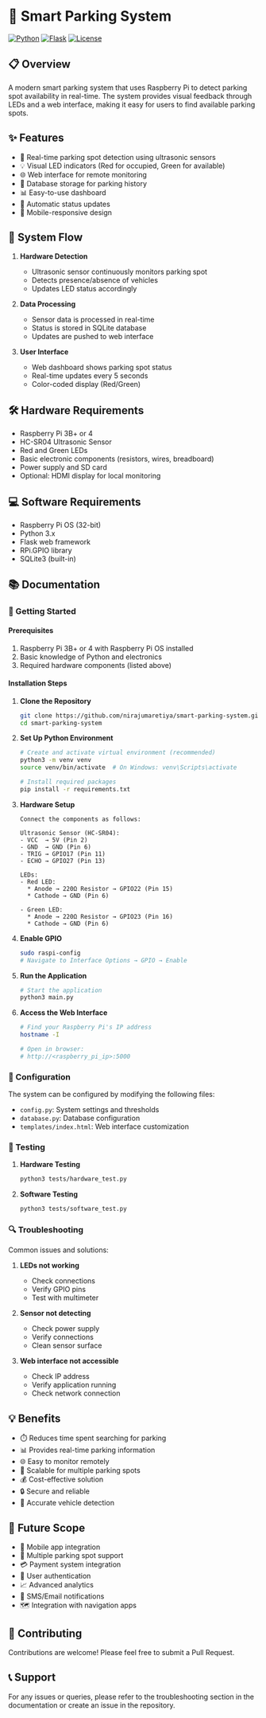 # 🚗 Smart Parking System

[![Python](https://img.shields.io/badge/python-3.x-blue.svg)](https://www.python.org/)
[![Flask](https://img.shields.io/badge/flask-2.x-green.svg)](https://flask.palletsprojects.com/)
[![License](https://img.shields.io/badge/license-MIT-orange.svg)](LICENSE)

## 📋 Overview
A modern smart parking system that uses Raspberry Pi to detect parking spot availability in real-time. The system provides visual feedback through LEDs and a web interface, making it easy for users to find available parking spots.

## ✨ Features
- 🎯 Real-time parking spot detection using ultrasonic sensors
- 💡 Visual LED indicators (Red for occupied, Green for available)
- 🌐 Web interface for remote monitoring
- 💾 Database storage for parking history
- 📊 Easy-to-use dashboard
- 🔄 Automatic status updates
- 📱 Mobile-responsive design

## 🔄 System Flow
1. **Hardware Detection**
   - Ultrasonic sensor continuously monitors parking spot
   - Detects presence/absence of vehicles
   - Updates LED status accordingly

2. **Data Processing**
   - Sensor data is processed in real-time
   - Status is stored in SQLite database
   - Updates are pushed to web interface

3. **User Interface**
   - Web dashboard shows parking spot status
   - Real-time updates every 5 seconds
   - Color-coded display (Red/Green)

## 🛠️ Hardware Requirements
- Raspberry Pi 3B+ or 4
- HC-SR04 Ultrasonic Sensor
- Red and Green LEDs
- Basic electronic components (resistors, wires, breadboard)
- Power supply and SD card
- Optional: HDMI display for local monitoring

## 💻 Software Requirements
- Raspberry Pi OS (32-bit)
- Python 3.x
- Flask web framework
- RPi.GPIO library
- SQLite3 (built-in)

## 📚 Documentation

### 🚀 Getting Started

#### Prerequisites
1. Raspberry Pi 3B+ or 4 with Raspberry Pi OS installed
2. Basic knowledge of Python and electronics
3. Required hardware components (listed above)

#### Installation Steps

1. **Clone the Repository**
   ```bash
   git clone https://github.com/nirajumaretiya/smart-parking-system.git
   cd smart-parking-system
   ```

2. **Set Up Python Environment**
   ```bash
   # Create and activate virtual environment (recommended)
   python3 -m venv venv
   source venv/bin/activate  # On Windows: venv\Scripts\activate

   # Install required packages
   pip install -r requirements.txt
   ```

3. **Hardware Setup**
   ```plaintext
   Connect the components as follows:
   
   Ultrasonic Sensor (HC-SR04):
   - VCC  → 5V (Pin 2)
   - GND  → GND (Pin 6)
   - TRIG → GPIO17 (Pin 11)
   - ECHO → GPIO27 (Pin 13)

   LEDs:
   - Red LED:
     * Anode → 220Ω Resistor → GPIO22 (Pin 15)
     * Cathode → GND (Pin 6)
   
   - Green LED:
     * Anode → 220Ω Resistor → GPIO23 (Pin 16)
     * Cathode → GND (Pin 6)
   ```

4. **Enable GPIO**
   ```bash
   sudo raspi-config
   # Navigate to Interface Options → GPIO → Enable
   ```

5. **Run the Application**
   ```bash
   # Start the application
   python3 main.py
   ```

6. **Access the Web Interface**
   ```bash
   # Find your Raspberry Pi's IP address
   hostname -I
   
   # Open in browser:
   # http://<raspberry_pi_ip>:5000
   ```

### 🔧 Configuration

The system can be configured by modifying the following files:
- `config.py`: System settings and thresholds
- `database.py`: Database configuration
- `templates/index.html`: Web interface customization

### 🧪 Testing

1. **Hardware Testing**
   ```bash
   python3 tests/hardware_test.py
   ```

2. **Software Testing**
   ```bash
   python3 tests/software_test.py
   ```

### 🔍 Troubleshooting

Common issues and solutions:
1. **LEDs not working**
   - Check connections
   - Verify GPIO pins
   - Test with multimeter

2. **Sensor not detecting**
   - Check power supply
   - Verify connections
   - Clean sensor surface

3. **Web interface not accessible**
   - Check IP address
   - Verify application running
   - Check network connection

## 💡 Benefits
- ⏱️ Reduces time spent searching for parking
- 📊 Provides real-time parking information
- 🌐 Easy to monitor remotely
- 🔄 Scalable for multiple parking spots
- 💰 Cost-effective solution
- 🔒 Secure and reliable
- 🎯 Accurate vehicle detection

## 🔮 Future Scope
- 📱 Mobile app integration
- 🚗 Multiple parking spot support
- 💳 Payment system integration
- 👤 User authentication
- 📈 Advanced analytics
- 🔔 SMS/Email notifications
- 🗺️ Integration with navigation apps

## 🤝 Contributing
Contributions are welcome! Please feel free to submit a Pull Request.

## 📞 Support
For any issues or queries, please refer to the troubleshooting section in the documentation or create an issue in the repository.




